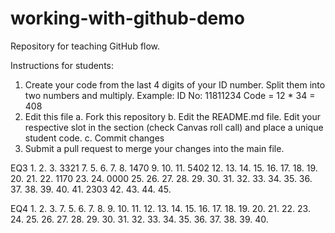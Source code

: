 # working-with-github-demo
Repository for teaching GitHub flow.

Instructions for students:
1.  Create your code from the last 4 digits of your ID number.
    Split them into two numbers and multiply.
    Example:
    ID No: 11811234
    Code = 12 * 34 = 408
2. Edit this file
   a. Fork this repository
   b. Edit the README.md file.
       Edit your respective slot in the section (check Canvas roll call) and place a unique student code.
   c. Commit changes
4. Submit a pull request to merge your changes into the main file.

EQ3
1. 
2.
3. 3321
7.
5.
6.
7.
8. 1470
9.
10.
11. 5402
12.
13.
14.
15.
16.
17.
18.
19.
20.
21.
22. 1170
23.
24. 0000
25.
26.
27.
28.
29.
30.
31.
32.
33.
34.
35.
36.
37.
38.
39.
40.
41. 2303
42.
43.
44.
45.

EQ4
1.
2.
3.
7.
5.
6.
7.
8.
9.
10.
11.
12.
13.
14.
15.
16.
17.
18.
19.
20.
21.
22.
23.
24.
25.
26.
27.
28.
29.
30.
31.
32.
33.
34.
35.
36.
37.
38.
39.
40.

